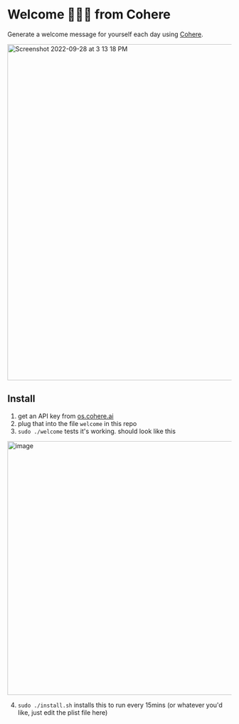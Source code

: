 # Welcome 👋👋👋 from Cohere
Generate a welcome message for yourself each day using [Cohere](https://cohere.ai).

<img width="756" alt="Screenshot 2022-09-28 at 3 13 18 PM" src="https://user-images.githubusercontent.com/9597721/192869020-a8722ff3-1c86-4831-bddc-b280243fa093.png">

## Install
1. get an API key from [os.cohere.ai](https://os.cohere.ai)
2. plug that into the file `welcome` in this repo
3. `sudo ./welcome` tests it's working. should look like this 
<img width="571" alt="image" src="https://user-images.githubusercontent.com/9597721/192868412-ca84b1b8-cb83-43e6-868a-53f45fd146ca.png">

4. `sudo ./install.sh` installs this to run every 15mins (or whatever you'd like, just edit the plist file here) 

